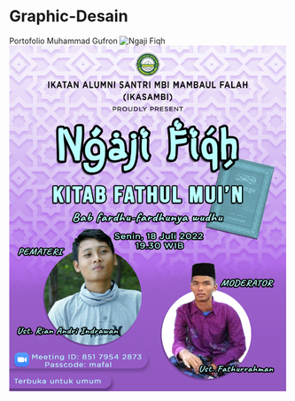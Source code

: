 # Graphic-Desain
Portofolio Muhammad Gufron
<img src="[https://github.com/froncreative/Graphic-Desain/blob/0b8aa961ec5575f52c39183302e5f3f9682ea96b/15%20agustus%202022.jpg]" alt="Ngaji Fiqh" width="400" height="300">
<img src="https://raw.githubusercontent.com/froncreative/Graphic-Desain/refs/heads/main/Ngaji%20fiqh%2018%20juli.jpg" alt="Contoh Gambar" width="500">
